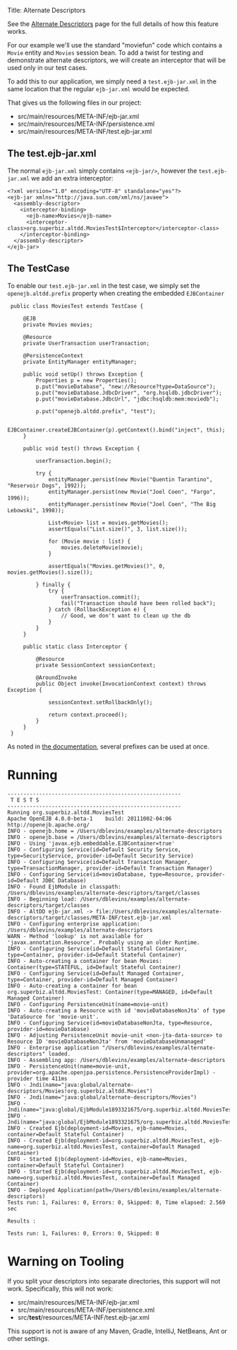 Title: Alternate Descriptors

See the [Alternate Descriptors](../../alternate-descriptors.html) page for the full details of how this feature works.

For our example we'll use the standard "moviefun" code which contains a `Movie` entity and `Movies` session bean.  To add a twist
for testing and demonstrate alternate descriptors, we will create an interceptor that will be used only in our test cases.

To add this to our application, we simply need a `test.ejb-jar.xml` in the same location that the regular `ejb-jar.xml` would be expected.

That gives us the following files in our project:

 - src/main/resources/META-INF/ejb-jar.xml
 - src/main/resources/META-INF/persistence.xml
 - src/main/resources/META-INF/test.ejb-jar.xml

## The test.ejb-jar.xml

The normal `ejb-jar.xml` simply contains `<ejb-jar/>`, however the `test.ejb-jar.xml` we add an extra interceptor:

    <?xml version="1.0" encoding="UTF-8" standalone="yes"?>
    <ejb-jar xmlns="http://java.sun.com/xml/ns/javaee">
      <assembly-descriptor>
        <interceptor-binding>
          <ejb-name>Movies</ejb-name>
          <interceptor-class>org.superbiz.altdd.MoviesTest$Interceptor</interceptor-class>
        </interceptor-binding>
      </assembly-descriptor>
    </ejb-jar>

## The TestCase

To enable our `test.ejb-jar.xml` in the test case, we simply set the `openejb.altdd.prefix` property when creating the embedded `EJBContainer`

     public class MoviesTest extends TestCase {

         @EJB
         private Movies movies;

         @Resource
         private UserTransaction userTransaction;

         @PersistenceContext
         private EntityManager entityManager;

         public void setUp() throws Exception {
             Properties p = new Properties();
             p.put("movieDatabase", "new://Resource?type=DataSource");
             p.put("movieDatabase.JdbcDriver", "org.hsqldb.jdbcDriver");
             p.put("movieDatabase.JdbcUrl", "jdbc:hsqldb:mem:moviedb");

             p.put("openejb.altdd.prefix", "test");

             EJBContainer.createEJBContainer(p).getContext().bind("inject", this);
         }

         public void test() throws Exception {

             userTransaction.begin();

             try {
                 entityManager.persist(new Movie("Quentin Tarantino", "Reservoir Dogs", 1992));
                 entityManager.persist(new Movie("Joel Coen", "Fargo", 1996));
                 entityManager.persist(new Movie("Joel Coen", "The Big Lebowski", 1998));

                 List<Movie> list = movies.getMovies();
                 assertEquals("List.size()", 3, list.size());

                 for (Movie movie : list) {
                     movies.deleteMovie(movie);
                 }

                 assertEquals("Movies.getMovies()", 0, movies.getMovies().size());

             } finally {
                 try {
                     userTransaction.commit();
                     fail("Transaction should have been rolled back");
                 } catch (RollbackException e) {
                     // Good, we don't want to clean up the db
                 }
             }
         }

         public static class Interceptor {

             @Resource
             private SessionContext sessionContext;

             @AroundInvoke
             public Object invoke(InvocationContext context) throws Exception {

                 sessionContext.setRollbackOnly();

                 return context.proceed();
             }
         }
     }

As noted in [the documentation](../../alternate-descriptors.html), several prefixes can be used at once.

# Running


    -------------------------------------------------------
     T E S T S
    -------------------------------------------------------
    Running org.superbiz.altdd.MoviesTest
    Apache OpenEJB 4.0.0-beta-1    build: 20111002-04:06
    http://openejb.apache.org/
    INFO - openejb.home = /Users/dblevins/examples/alternate-descriptors
    INFO - openejb.base = /Users/dblevins/examples/alternate-descriptors
    INFO - Using 'javax.ejb.embeddable.EJBContainer=true'
    INFO - Configuring Service(id=Default Security Service, type=SecurityService, provider-id=Default Security Service)
    INFO - Configuring Service(id=Default Transaction Manager, type=TransactionManager, provider-id=Default Transaction Manager)
    INFO - Configuring Service(id=movieDatabase, type=Resource, provider-id=Default JDBC Database)
    INFO - Found EjbModule in classpath: /Users/dblevins/examples/alternate-descriptors/target/classes
    INFO - Beginning load: /Users/dblevins/examples/alternate-descriptors/target/classes
    INFO - AltDD ejb-jar.xml -> file:/Users/dblevins/examples/alternate-descriptors/target/classes/META-INF/test.ejb-jar.xml
    INFO - Configuring enterprise application: /Users/dblevins/examples/alternate-descriptors
    WARN - Method 'lookup' is not available for 'javax.annotation.Resource'. Probably using an older Runtime.
    INFO - Configuring Service(id=Default Stateful Container, type=Container, provider-id=Default Stateful Container)
    INFO - Auto-creating a container for bean Movies: Container(type=STATEFUL, id=Default Stateful Container)
    INFO - Configuring Service(id=Default Managed Container, type=Container, provider-id=Default Managed Container)
    INFO - Auto-creating a container for bean org.superbiz.altdd.MoviesTest: Container(type=MANAGED, id=Default Managed Container)
    INFO - Configuring PersistenceUnit(name=movie-unit)
    INFO - Auto-creating a Resource with id 'movieDatabaseNonJta' of type 'DataSource for 'movie-unit'.
    INFO - Configuring Service(id=movieDatabaseNonJta, type=Resource, provider-id=movieDatabase)
    INFO - Adjusting PersistenceUnit movie-unit <non-jta-data-source> to Resource ID 'movieDatabaseNonJta' from 'movieDatabaseUnmanaged'
    INFO - Enterprise application "/Users/dblevins/examples/alternate-descriptors" loaded.
    INFO - Assembling app: /Users/dblevins/examples/alternate-descriptors
    INFO - PersistenceUnit(name=movie-unit, provider=org.apache.openjpa.persistence.PersistenceProviderImpl) - provider time 411ms
    INFO - Jndi(name="java:global/alternate-descriptors/Movies!org.superbiz.altdd.Movies")
    INFO - Jndi(name="java:global/alternate-descriptors/Movies")
    INFO - Jndi(name="java:global/EjbModule1893321675/org.superbiz.altdd.MoviesTest!org.superbiz.altdd.MoviesTest")
    INFO - Jndi(name="java:global/EjbModule1893321675/org.superbiz.altdd.MoviesTest")
    INFO - Created Ejb(deployment-id=Movies, ejb-name=Movies, container=Default Stateful Container)
    INFO - Created Ejb(deployment-id=org.superbiz.altdd.MoviesTest, ejb-name=org.superbiz.altdd.MoviesTest, container=Default Managed Container)
    INFO - Started Ejb(deployment-id=Movies, ejb-name=Movies, container=Default Stateful Container)
    INFO - Started Ejb(deployment-id=org.superbiz.altdd.MoviesTest, ejb-name=org.superbiz.altdd.MoviesTest, container=Default Managed Container)
    INFO - Deployed Application(path=/Users/dblevins/examples/alternate-descriptors)
    Tests run: 1, Failures: 0, Errors: 0, Skipped: 0, Time elapsed: 2.569 sec

    Results :

    Tests run: 1, Failures: 0, Errors: 0, Skipped: 0

# Warning on Tooling

If you split your descriptors into separate directories, this support will not work.  Specifically, this will not work:

 - src/main/resources/META-INF/ejb-jar.xml
 - src/main/resources/META-INF/persistence.xml
 - src/**test**/resources/META-INF/test.ejb-jar.xml

This support is not is aware of any Maven, Gradle, IntelliJ, NetBeans, Ant or other settings.






